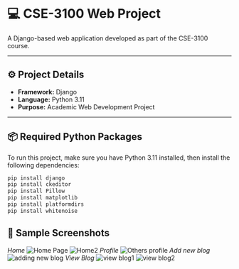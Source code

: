 # 💻 CSE-3100 Web Project

A Django-based web application developed as part of the CSE-3100 course.

---

## ⚙️ Project Details

- **Framework:** Django
- **Language:** Python 3.11
- **Purpose:** Academic Web Development Project

---

## 📦 Required Python Packages

To run this project, make sure you have Python 3.11 installed, then install the following dependencies:

```bash
pip install django
pip install ckeditor
pip install Pillow
pip install matplotlib
pip install platformdirs
pip install whitenoise
```
##  📸 Sample Screenshots
*Home*
![Home Page](https://github.com/user-attachments/assets/f032e566-bb34-4ab6-b8ee-ce8a38440649)
![Home2](https://github.com/user-attachments/assets/78834dda-3d2e-4a68-91ea-b316b398e38a)
*Profile*
![Others profile](https://github.com/user-attachments/assets/0eee3d32-a96f-422f-8e95-d8c2da85d789)
*Add new blog*
![adding new blog](https://github.com/user-attachments/assets/a58235ff-3e2c-4fd4-81a2-7c91615fdb89)
*View Blog*
![view blog1](https://github.com/user-attachments/assets/3c807ac8-30ab-4bee-aced-ca7d7ba7d6a2)
![view blog2](https://github.com/user-attachments/assets/c70701e2-5e2f-4989-9e46-2b0ab3f28aad)
